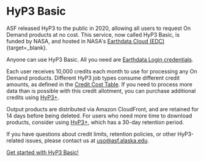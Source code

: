 # HyP3 Basic

ASF released HyP3 to the public in 2020, allowing all users to request On Demand products at no cost. 
This service, now called HyP3 Basic, is funded by NASA, and hosted in 
NASA's [Earthdata Cloud (EDC)](https://www.earthdata.nasa.gov/about/earthdata-cloud-evolution "https://www.earthdata.nasa.gov/about/earthdata-cloud-evolution" ){target=_blank}. 

Anyone can use HyP3 Basic. All you need are 
[Earthdata Login credentials](../using/authentication.md#earthdata-login-edl "Jump to EDL Documentation"). 

Each user receives 10,000 credits each month to use for processing any On Demand products. Different HyP3 job types 
consume different credit amounts, as defined in the 
[Credit Cost Table](../using/credits.md#credit-cost-table "Jump to the Credit Cost Table on the Credits Documentation page"). 
If you need to process more data than is possible with this credit allotment, you can purchase additional credits using 
[HyP3+](hyp3_plus.md "Jump to HyP3+ Documentation"). 

Output products are distributed via Amazon CloudFront, and are retained for 14 days before being deleted. 
For users who need more time to download products, consider using [HyP3+](hyp3_plus.md "Jump to HyP3+ Documentation"), 
which has a 30-day retention period.

If you have questions about credit limits, retention policies, or other HyP3-related issues, please contact us at 
[uso@asf.alaska.edu](mailto:uso@asf.alaska.edu "uso@asf.alaska.edu").

[Get started with HyP3 Basic!](../about.md#getting-started "Jump to the Getting Started section")